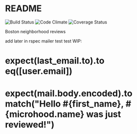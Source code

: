 # README

![Build Status](https://codeship.com/projects/6c7846b0-6ba7-0134-66a1-2e8398cca30e/status?branch=master)
![Code Climate](https://codeclimate.com/github/jcincotta22/boston-neighborhood-reviews.png)
![Coverage Status](https://coveralls.io/repos/jcincotta22/boston-neighborhood-reviews/badge.png)


Boston neighborhood reviews

add later in rspec mailer test test WIP:

# expect(last_email.to).to eq([user.email])
# expect(mail.body.encoded).to match("Hello #{first_name}, #{microhood.name} was just reviewed!")
